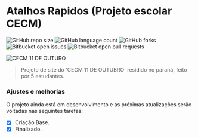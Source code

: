 # Atalhos Rapidos (Projeto escolar CECM)

![GitHub repo size](https://img.shields.io/github/repo-size/iuricode/README-template?style=for-the-badge)
![GitHub language count](https://img.shields.io/github/languages/count/iuricode/README-template?style=for-the-badge)
![GitHub forks](https://img.shields.io/github/forks/iuricode/README-template?style=for-the-badge)
![Bitbucket open issues](https://img.shields.io/bitbucket/issues/iuricode/README-template?style=for-the-badge)
![Bitbucket open pull requests](https://img.shields.io/bitbucket/pr-raw/iuricode/README-template?style=for-the-badge)

<img src="[imagem.png](https://www.educacao.pr.gov.br/sites/default/arquivos_restritos/files/imagem/2022-03/brasao_cpmpr270.png)" alt="CECM 11 DE OUTURO">

> Projeto de site do 'CECM 11 DE OUTUBRO' residido no paraná, feito por 5 estudantes.

### Ajustes e melhorias

O projeto ainda está em desenvolvimento e as próximas atualizações serão voltadas nas seguintes tarefas:

- [x] Criação Base.
- [x] Finalizado.
